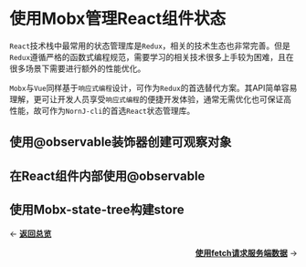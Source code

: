 # 使用Mobx管理React组件状态

`React`技术栈中最常用的状态管理库是`Redux`，相关的技术生态也非常完善。但是`Redux`遵循严格的函数式编程规范，需要学习的相关技术很多上手较为困难，且在很多场景下需要进行额外的性能优化。

`Mobx`与`Vue`同样基于`响应式编程`设计，可作为`Redux`的首选替代方案。其API简单容易理解，更可让开发人员享受`响应式编程`的便捷开发体验，通常无需优化也可保证高性能，故可作为`NornJ-cli`的首选`React`状态管理库。

## 使用@observable装饰器创建可观察对象

## 在React组件内部使用@observable

## 使用Mobx-state-tree构建store

<p align="left">← <a href="overview.md"><b>返回总览</b></a></p>
<p align="right"><a href="httpRequest.md"><b>使用fetch请求服务端数据</b></a> →</p>